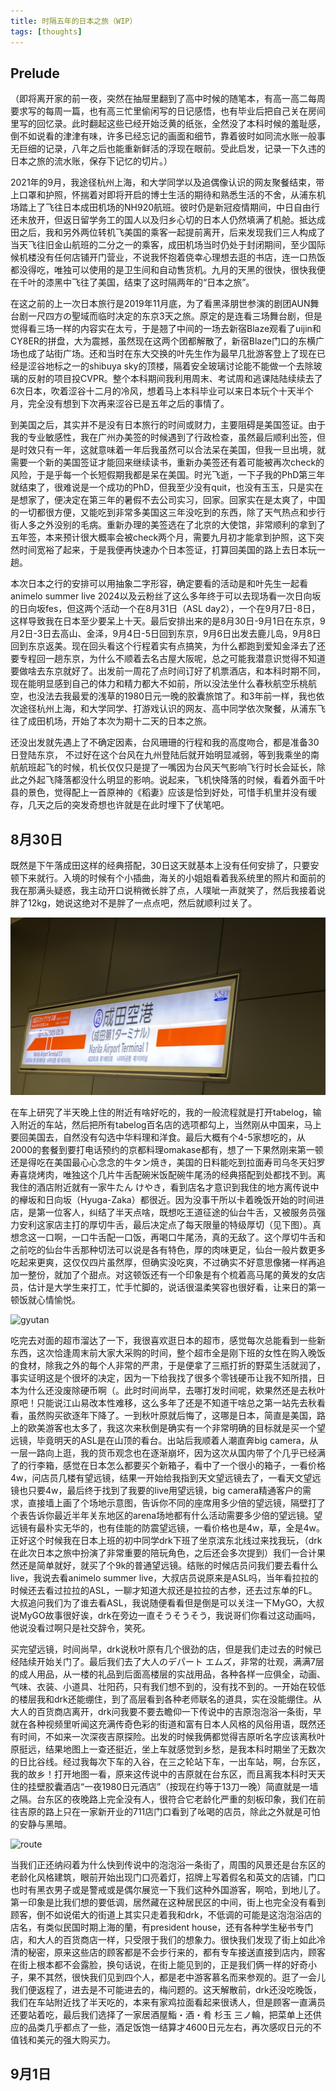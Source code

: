 ```yaml
---
title: 时隔五年的日本之旅（WIP）
tags: [thoughts]
---
```


## Prelude

（即将离开家的前一夜，突然在抽屉里翻到了高中时候的随笔本，有高一高二每周要求写的每周一篇，也有高三忙里偷闲写的日记感悟，也有毕业后把自己关在房间里写的回忆录。此时翻起这些已经开始泛黄的纸张，全然没了本科时候的羞耻感，倒不如说看的津津有味，许多已经忘记的画面和细节，靠着彼时如同流水账一般事无巨细的记录，八年之后也能重新鲜活的浮现在眼前。受此启发，记录一下久违的日本之旅的流水账，保存下记忆的切片。）

2021年的9月，我途径杭州上海，和大学同学以及追偶像认识的网友聚餐结束，带上口罩和护照，怀揣着对即将开启的博士生活的期待和熟悉生活的不舍，从浦东机场踏上了飞往日本成田机场的NH920航班。彼时仍是新冠疫情期间，中日自由行还未放开，但返日留学务工的国人以及归乡心切的日本人仍然填满了机舱。抵达成田之后，我和另外两位转机飞美国的乘客一起提前离开，后来发现我们三人构成了当天飞往旧金山航班的二分之一的乘客，成田机场当时仍处于封闭期间，至少国际候机楼没有任何店铺开门营业，不说我怀抱着侥幸心理想去逛的书店，连一口热饭都没得吃，唯独可以使用的是卫生间和自动售货机。九月的天黑的很快，很快我便在千叶的漆黑中飞往了美国，结束了这时隔两年的“日本之旅”。

在这之前的上一次日本旅行是2019年11月底，为了看黑泽朋世参演的剧团AUN舞台剧一尺四方の聖域而临时决定的东京3天之旅。原定的是连看三场舞台剧，但是觉得看三场一样的内容实在太亏，于是翘了中间的一场去新宿Blaze观看了uijin和CY8ER的拼盘，大为震撼，虽然现在这两个团都解散了，新宿Blaze门口的东横广场也成了站街广场。还和当时在东大交换的叶先生作为最早几批游客登上了现在已经是涩谷地标之一的shibuya sky的顶楼，隔着安全玻璃讨论能不能做一个去除玻璃的反射的项目投CVPR。整个本科期间我利用周末、考试周和逃课陆陆续续去了6次日本，吹着涩谷十二月的冷风，想着马上本科毕业可以来日本玩个十天半个月，完全没有想到下次再来涩谷已是五年之后的事情了。

到美国之后，其实并不是没有日本旅行的时间或财力，主要阻碍是美国签证。由于我的专业敏感性，我在广州办美签的时候遇到了行政检查，虽然最后顺利出签，但是时效只有一年，这就意味着一年后我虽然可以合法呆在美国，但我一旦出境，就需要一个新的美国签证才能回来继续读书，重新办美签还有着可能被再次check的风险，于是乎每一个长短假期我都是呆在美国。时光飞逝，一下子我的PhD第三年就结束了，很难说是一个成功的PhD，但我至少没有quit，也没有玉玉，只是实在是想家了，便决定在第三年的暑假不去公司实习，回家。回家实在是太爽了，中国的一切都很方便，又能吃到非常多美国这三年没吃到的东西，除了天气热点和步行街人多之外没别的毛病。重新办理的美签选在了北京的大使馆，非常顺利的拿到了五年签，本来预计很大概率会被check两个月，需要九月初才能拿到护照，这下突然时间宽裕了起来，于是我便再快速办个日本签证，打算回美国的路上去日本玩一趟。

本次日本之行的安排可以用抽象二字形容，确定要看的活动是和叶先生一起看animelo summer live 2024以及云粉丝了这么多年终于可以去现场看一次日向坂的日向坂fes，但这两个活动一个在8月31日（ASL day2），一个在9月7日-8日，这样导致我在日本至少要呆上十天。最后安排出来的是8月30日-9月1日在东京，9月2日-3日去高山、金泽，9月4日-5日回到东京，9月6日出发去鹿儿岛，9月8日回到东京返美。现在回头看这个行程着实有点搞笑，为什么都跑到爱知金泽去了还要专程回一趟东京，为什么不顺着去名古屋大阪呢，总之可能我潜意识觉得不知道要做啥去东京就好了。出发前一周花了点时间订好了机票酒店，和本科时期不同，现在能明显感到自己的体力和精力都大不如前，所以没法坐什么春秋航空乐桃航空，也没法去我最爱的浅草的1980日元一晚的胶囊旅馆了。和3年前一样，我也依次途径杭州上海，和大学同学、打游戏认识的网友、高中同学依次聚餐，从浦东飞往了成田机场，开始了本次为期十二天的日本之旅。

还没出发就先遇上了不确定因素，台风珊珊的行程和我的高度吻合，都是准备30日登陆东京， 不过好在这个台风在九州登陆后就开始明显减弱，等到我乘坐的南航航班起飞的时候，机长仅仅只是提了一嘴因为台风天气影响飞行时长会延长，除此之外起飞降落都没什么明显的影响。说起来，飞机快降落的时候，看着外面千叶县的景色，觉得配上一首原神的《稻妻》应该是恰到好处，可惜手机里并没有缓存，几天之后的突发奇想也许就是在此时埋下了伏笔吧。



## 8月30日

既然是下午落成田这样的经典搭配，30日这天就基本上没有任何安排了，只要安顿下来就行。入境的时候有个小插曲，海关的小姐姐看着我系统里的照片和面前的我在那满头疑惑，我主动开口说稍微长胖了点，人噗呲一声就笑了，然后我接着说胖了12kg，她说这绝对不是胖了一点点吧，然后就顺利过关了。

![narita](/images/travel-2024-09/narita.jpg)

在车上研究了半天晚上住的附近有啥好吃的，我的一般流程就是打开tabelog，输入附近的车站，然后把所有tabelog百名店的选项都勾上，当然刚从中国来，马上要回美国去，自然没有勾选中华料理和洋食。最后大概有个4-5家想吃的，从2000的套餐到要打电话预约的京都料理omakase都有，想了一下果然刚来第一顿还是得吃在美国最心心念念的牛タン焼き，美国的日料能吃到拉面寿司乌冬天妇罗寿喜烧烤肉，唯独这个几片牛舌配碗米饭配碗牛尾汤的经典搭配到处都找不到。离我住的酒店附近就有一家牛たん けやき，看到店名才意识到我住的地方离传说中的欅坂和日向坂（Hyuga-Zaka）都很近。因为没事干所以卡着晚饭开始的时间进店，是第一位客人，纠结了半天点啥，既想吃王道征途的仙台牛舌，又被服务员强力安利这家店主打的厚切牛舌，最后决定点了每天限量的特级厚切（见下图）。真想念这一口啊，一口牛舌配一口饭，再喝口牛尾汤，真的无敌了。这个厚切牛舌和之前吃的仙台牛舌那种切法可以说是各有特色，厚的肉味更足，仙台一般片数更多吃起来更爽，这仅仅四片虽然厚，但确实没吃爽，不过确实不好意思像猪一样再追加一整份，就加了个甜点。对这顿饭还有一个印象是有个梳着高马尾的黄发的女店员，估计是大学生来打工，忙手忙脚的，说话很温柔笑容也很好看，让来日的第一顿饭就心情愉悦。

![gyutan](/images/travel-2024-09/gyutan.jpg)


吃完去对面的超市溜达了一下，我很喜欢逛日本的超市，感觉每次总能看到一些新东西，这次恰逢周末前大家大采购的时间，整个超市全是刚下班的女性在购入晚饭的食材，除我之外的每个人非常的严肃，于是便拿了三瓶打折的野菜生活就润了，事实证明这是个很坏的决定，因为一下给我找了很多个零钱硬币让我不知所措，日本为什么还没废除硬币啊（。此时时间尚早，去哪打发时间呢，欸果然还是去秋叶原吧！只能说江山易改本性难移，这么多年了还是不知道干啥总之第一站先去秋看看，虽然购买欲逐年下降了。一到秋叶原就后悔了，这哪是日本，简直是美国，路上的欧美游客也太多了，我这次来秋倒是确实有一个非常明确的目标就是买一个望远镜，毕竟明天的ASL是在山顶的看台。出站后我顺着人潮直奔big camera，从一层一路向上逛，我的货币观念也在逐渐崩坏，因为这次从国内带了个几乎已经满了的行李箱，感觉在日本怎么都要买个新箱子，看中了一个很小的箱子，一看价格4w，问店员几楼有望远镜，结果一开始给我指到天文望远镜去了，一看天文望远镜也只要4w，最后终于找到了我要的live用望远镜，big camera精通客户的需求，直接墙上画了个场地示意图，告诉你不同的座席用多少倍的望远镜，隔壁打了个表告诉你最近半年关东地区的arena场地都有什么活动需要多少倍的望远镜。望远镜有最朴实无华的，也有佳能的防震望远镜，一看价格也是4w，草，全是4w。正好这个时候我在日本上班的初中同学drk下班了坐京滨东北线过来找我玩，（drk在此次日本之旅中扮演了非常重要的陪玩角色，之后还会多次提到）我们一合计果然还是简单就好，就买了个9k的普通望远镜。结账的时候店员问我们要去看什么live，我说去看animelo summer live，大叔店员说原来是ASL吗，当年看拉拉的时候还去看过拉拉的ASL，一聊才知道大叔还是拉拉的古参，还去过东单的FL。大叔追问我们为了谁去看ASL，我说随便看看但是倒是可以关注一下MyGO，大叔说MyGO故事很好诶，drk在旁边一直そうそうそう，我说哥们你看过这动画吗，他说没看过啊只是社交辞令，笑死。

买完望远镜，时间尚早，drk说秋叶原有几个很劲的店，但是我们走过去的时候已经陆续开始关门了。最后我们去了大人のデパート エムズ，非常的壮观，满满7层的成人用品，从一楼的礼品到后面高楼层的实战用品，各种各样一应俱全，动画、气味、衣装、小道具、壮阳药，只有我们想不到的，没有找不到的。一开始在较低的楼层我和drk还能绷住，到了高层看到各种老师联名的道具，实在没能绷住。从大人的百货商店离开，drk问我要不要去瞻仰一下传说中的吉原泡泡浴一条街，早就在各种视频里听闻这充满传奇色彩的街道和富有日本人风格的风俗用语，既然还有时间，不如来一次深夜吉原探险。出发的时候我俩都觉得吉原听名字应该离秋叶原挺远，结果地图上一查还挺近，坐上车就感觉到乡愁，是我本科时期坐了无数次的日比谷线。经过我每次下车的入谷，在三之轮站下车，一出车站，啊，台东区，我的故乡！打开地图一看，原来这传说中的吉原就在台东区，而且离我本科时天天住的挂壁胶囊酒店“一夜1980日元酒店”（按现在约等于13刀一晚）简直就是一墙之隔。台东区的夜晚路上完全没有人，很符合它老龄化严重的刻板印象，我们在前往吉原的路上只在一家新开业的711店门口看到了吆喝的店员，除此之外就是可怕的安静与黑暗。

![route](/images/travel-2024-09/route.jpg)

当我们正还纳闷着为什么快到传说中的泡泡浴一条街了，周围的风景还是台东区的老龄化风格建筑，眼前开始出现门口亮着灯，招牌上写着假名和英文的店铺，门口也时有黑衣男子或是警戒或是偶尔展览一下我们这种外国游客，啊哈，到地儿了。第一印象是比我们想的要低调，居然藏在这种居民区的中间，街上也完全没有看到顾客，倒不如说偌大的街道上其实只走着我和drk，不低调的可能是这泡泡浴店的店名，有类似民国时期上海的蘭，有president house，还有各种学生秘书专门店，和大人的百货商店一样，只受限于我们的想象力。很快我们发现了街上如此冷清的秘密，原来这些店的顾客都是不会步行来的，都有专车接送直接到店内，顾客在街上根本都不会露脸，换句话说，在街上能见到的，正是我们俩一样的好奇小子，果不其然，很快我们见到四个人，都是老中游客慕名而来参观的。逛了一会儿我们便返程了，进去是不可能进去的，梅问题的。这天解散前，drk还没吃晚饭，我们在车站附近找了半天吃的，本来有家鸡拉面看起来很诱人，但是顾客一直满员还要站着吃，最后我们选择了一家居酒屋鮨・酒・肴 杉玉 三ノ輪，把菜单上还供应的品类几乎都点了一些，酒足饭饱一结算才4600日元左右，再次感叹日元的不值钱和美元的强大购买力。

## 9月1日

